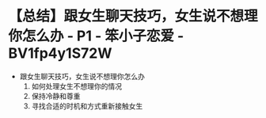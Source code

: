 # 【总结】跟女生聊天技巧，女生说不想理你怎么办 - P1 - 笨小子恋爱 - BV1fp4y1S72W

-   跟女生聊天技巧，女生说不想理你怎么办
    1.  如何处理女生不想理你的情况
    2.  保持冷静和尊重
    3.  寻找合适的时机和方式重新接触女生